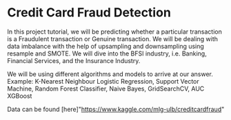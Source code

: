 # Credit Card Fraud Detection

In this project tutorial, we will be predicting whether a particular transaction is a Fraudulent transaction or Genuine transaction. We will be dealing with data imbalance with the help of upsampling and downsampling using resample and SMOTE. We will dive into the BFSI industry, i.e. Banking, Financial Services, and the Insurance Industry.

We will be using different algorithms and models to arrive at our answer. Example:
K-Nearest Neighbour
Logistic Regression,
Support Vector Machine,
Random Forest Classifier,
Naive Bayes,
GridSearchCV,
AUC
XGBoost

Data can be found [here]"https://www.kaggle.com/mlg-ulb/creditcardfraud"
